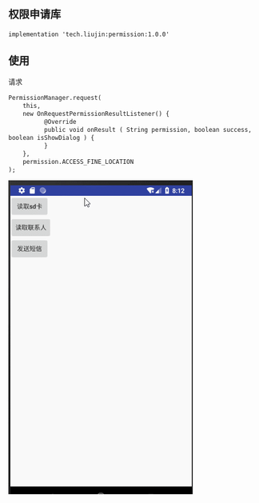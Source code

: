 ## 权限申请库

```
implementation 'tech.liujin:permission:1.0.0'
```

## 使用

请求

```
PermissionManager.request(
    this,
    new OnRequestPermissionResultListener() {
          @Override
          public void onResult ( String permission, boolean success, boolean isShowDialog ) {
          }
    },
    permission.ACCESS_FINE_LOCATION
);
```

![](img/pic00.gif)

